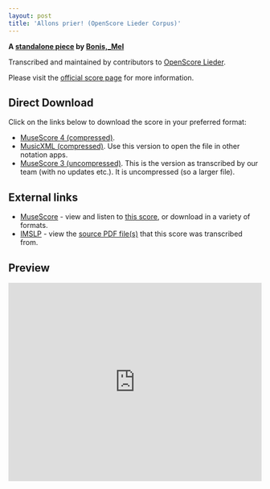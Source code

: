 ```yaml
---
layout: post
title: 'Allons prier! (OpenScore Lieder Corpus)'
---
```


__A [standalone piece](https://fourscoreandmore.org/OpenScore/Bonis%2C_Mel/_/) by [Bonis,_Mel](https://fourscoreandmore.org/OpenScore/Bonis%2C_Mel)__

Transcribed and maintained by contributors to [OpenScore Lieder].

Please visit the [official score page] for more information.

[official score page]: https://musescore.com/openscore-lieder-corpus/scores/6635424
[OpenScore Lieder]: https://musescore.com/openscore-lieder-corpus

## Direct Download

Click on the links below to download the score in your preferred format:
- [MuseScore 4 (compressed)](https://fourscoreandmore.org/OpenScore/Bonis%2C_Mel/_/Allons_prier%21.mscz).
- [MusicXML (compressed)](https://fourscoreandmore.org/OpenScore/Bonis%2C_Mel/_/Allons_prier%21.mxl). Use this version to open the file in other notation apps.
- [MuseScore 3 (uncompressed)](https://raw.githubusercontent.com/OpenScore/Lieder/refs/heads/main/scores/Bonis%2C_Mel/_/Allons_prier%21/lc6635424.mscx). This is the version as transcribed by our team (with no updates etc.). It is uncompressed (so a larger file).

## External links

- [MuseScore] - view and listen to [this score][MuseScore], or download in a variety of formats.
- [IMSLP] - view the [source PDF file(s)][IMSLP] that this score was transcribed from.

[MuseScore]: https://musescore.com/score/6635424
[IMSLP]: https://imslp.org/wiki/Special:ReverseLookup/654022

## Preview

<iframe width="100%" height="394" src="https://musescore.com/openscore-lieder-corpus/scores/6635424/embed" frameborder="0" allowfullscreen allow="autoplay; fullscreen"></iframe>
